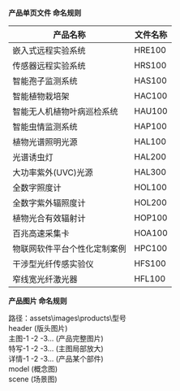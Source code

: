 **产品单页文件 命名规则**

|产品名称|文件名称|
|------------|------------|
嵌入式远程实验系统|HRE100
传感器远程实验系统|HRS100
智能孢子监测系统|HAS100
智能植物栽培架|HAC100
智能无人机植物叶病巡检系统|HAU100
智能虫情监测系统|HAP100
植物光谱照明光源|HAL100
光谱诱虫灯|HAL200
大功率紫外(UVC)光源|HAL300
全数字照度计|HOL100
全数字紫外辐照度计|HOL200
植物光合有效辐射计|HOP100
百兆高速采集卡|HOA100
物联网软件平台个性化定制案例|HPC100
干涉型光纤传感实验仪|HFS100
窄线宽光纤激光器|HFL100

**产品图片 命名规则**

路径：assets\images\products\型号\
header (版头图片)\
主图-1 -2 -3... (产品完整图片)\
特写-1 -2 -3... (主图局部放大)\
详情-1 -2 -3... (产品某个部件)\
model (概念图)\
scene (场景图)